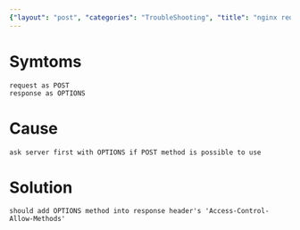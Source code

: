 ```yaml
---
{"layout": "post", "categories": "TroubleShooting", "title": "nginx request options", "feature-img": "assets/img/feature_img.png"}
---
```

# Symtoms
```
request as POST
response as OPTIONS
```

# Cause
```
ask server first with OPTIONS if POST method is possible to use
```

# Solution
```
should add OPTIONS method into response header's 'Access-Control-Allow-Methods'
```




